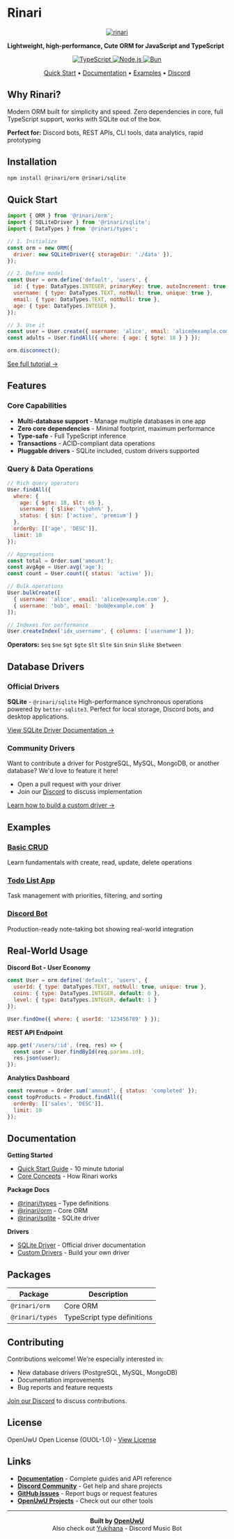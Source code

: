 

# Rinari

<p align="center">
  <a href="https://github.com/OpenUwU/rinari/">
    <img src="https://raw.githubusercontent.com/OpenUwU/rinari/refs/heads/main/10207.png" alt="rinari"/>
  </a>
</p>


**Lightweight, high-performance, Cute ORM for JavaScript and TypeScript**

<p align="center">
  <a href="https://www.typescriptlang.org/">
    <img src="https://img.shields.io/badge/TypeScript-5.9+-3178C6?style=for-the-badge&logo=TypeScript&logoColor=white" alt="TypeScript"/>
  </a>
  <a href="https://nodejs.org/">
    <img src="https://img.shields.io/badge/Node.js-18+-339933?style=for-the-badge&logo=Node.js&logoColor=white" alt="Node.js"/>
  </a>
  <a href="https://bun.sh/">
    <img src="https://img.shields.io/badge/Bun-1.0+-FF4F00?style=for-the-badge&logo=Bun&logoColor=white" alt="Bun"/>
  </a>
</p>

<p align="center">
  <a href="#quick-start">Quick Start</a> •
  <a href="https://github.com/OpenUwU/rinari/blob/main/docs/README.md">Documentation</a> •
  <a href="#examples">Examples</a> •
  <a href="https://discord.gg/zqxWVH3CvG">Discord</a>
</p>

## Why Rinari?

Modern ORM built for simplicity and speed. Zero dependencies in core, full TypeScript support, works with SQLite out of the box.

**Perfect for:** Discord bots, REST APIs, CLI tools, data analytics, rapid prototyping

## Installation

```bash
npm install @rinari/orm @rinari/sqlite
```

## Quick Start

```javascript
import { ORM } from '@rinari/orm';
import { SQLiteDriver } from '@rinari/sqlite';
import { DataTypes } from '@rinari/types';

// 1. Initialize
const orm = new ORM({
  driver: new SQLiteDriver({ storageDir: './data' }),
});

// 2. Define model
const User = orm.define('default', 'users', {
  id: { type: DataTypes.INTEGER, primaryKey: true, autoIncrement: true },
  username: { type: DataTypes.TEXT, notNull: true, unique: true },
  email: { type: DataTypes.TEXT, notNull: true },
  age: { type: DataTypes.INTEGER },
});

// 3. Use it
const user = User.create({ username: 'alice', email: 'alice@example.com', age: 25 });
const adults = User.findAll({ where: { age: { $gte: 18 } } });

orm.disconnect();
```

[See full tutorial →](https://github.com/OpenUwU/rinari/blob/main/docs/guide/tutorials/quick-start.md)

## Features

### Core Capabilities
- **Multi-database support** - Manage multiple databases in one app
- **Zero core dependencies** - Minimal footprint, maximum performance
- **Type-safe** - Full TypeScript inference
- **Transactions** - ACID-compliant data operations
- **Pluggable drivers** - SQLite included, custom drivers supported

### Query & Data Operations
```javascript
// Rich query operators
User.findAll({
  where: {
    age: { $gte: 18, $lt: 65 },
    username: { $like: '%john%' },
    status: { $in: ['active', 'premium'] }
  },
  orderBy: [['age', 'DESC']],
  limit: 10
});

// Aggregations
const total = Order.sum('amount');
const avgAge = User.avg('age');
const count = User.count({ status: 'active' });

// Bulk operations
User.bulkCreate([
  { username: 'alice', email: 'alice@example.com' },
  { username: 'bob', email: 'bob@example.com' }
]);

// Indexes for performance
User.createIndex('idx_username', { columns: ['username'] });
```

**Operators:** `$eq` `$ne` `$gt` `$gte` `$lt` `$lte` `$in` `$nin` `$like` `$between`

## Database Drivers

### Official Drivers

**SQLite** - `@rinari/sqlite`
High-performance synchronous operations powered by `better-sqlite3`. Perfect for local storage, Discord bots, and desktop applications.

[View SQLite Driver Documentation →](./docs/guide/driver/sqlite.md)

### Community Drivers

Want to contribute a driver for PostgreSQL, MySQL, MongoDB, or another database? We'd love to feature it here!

- Open a pull request with your driver
- Join our [Discord](https://discord.gg/zqxWVH3CvG) to discuss implementation

[Learn how to build a custom driver →](./docs/guide/driver/custom.md)

## Examples

### [Basic CRUD](./examples/01-basic-crud)
Learn fundamentals with create, read, update, delete operations

### [Todo List App](./examples/02-todo-list)
Task management with priorities, filtering, and sorting

### [Discord Bot](./examples/discord-notes-bot)
Production-ready note-taking bot showing real-world integration

## Real-World Usage

**Discord Bot - User Economy**
```javascript
const User = orm.define('default', 'users', {
  userId: { type: DataTypes.TEXT, notNull: true, unique: true },
  coins: { type: DataTypes.INTEGER, default: 0 },
  level: { type: DataTypes.INTEGER, default: 1 }
});

User.findOne({ where: { userId: '123456789' } });
```

**REST API Endpoint**
```javascript
app.get('/users/:id', (req, res) => {
  const user = User.findById(req.params.id);
  res.json(user);
});
```

**Analytics Dashboard**
```javascript
const revenue = Order.sum('amount', { status: 'completed' });
const topProducts = Product.findAll({ 
  orderBy: [['sales', 'DESC']], 
  limit: 10 
});
```

## Documentation

**Getting Started**
- [Quick Start Guide](https://github.com/OpenUwU/rinari/blob/main/docs/guide/tutorials/quick-start.md) - 10 minute tutorial
- [Core Concepts](https://github.com/OpenUwU/rinari/blob/main/docs/guide/core-concepts.md) - How Rinari works

**Package Docs**
- [@rinari/types](https://github.com/OpenUwU/rinari/tree/main/packages/types) - Type definitions
- [@rinari/orm](https://github.com/OpenUwU/rinari/tree/main/packages/orm) - Core ORM
- [@rinari/sqlite](https://github.com/OpenUwU/rinari/tree/main/packages/sqlite) - SQLite driver

**Drivers**
- [SQLite Driver](./docs/guide/driver/sqlite.md) - Official driver documentation
- [Custom Drivers](./docs/guide/driver/custom.md) - Build your own driver

## Packages

| Package | Description |
|---------|-------------|
| `@rinari/orm` | Core ORM  |
| `@rinari/types` | TypeScript type definitions |

## Contributing

Contributions welcome! We're especially interested in:
- New database drivers (PostgreSQL, MySQL, MongoDB)
- Documentation improvements
- Bug reports and feature requests

[Join our Discord](https://discord.gg/zqxWVH3CvG) to discuss contributions.

## License

OpenUwU Open License (OUOL-1.0) - [View License](https://github.com/OpenUwU/rinari/blob/main/LICENSE)

## Links

- **[Documentation](https://github.com/OpenUwU/rinari/blob/main/docs/README.md)** - Complete guides and API reference
- **[Discord Community](https://discord.gg/zqxWVH3CvG)** - Get help and share projects
- **[GitHub Issues](https://github.com/OpenUwU/rinari/issues)** - Report bugs or request features
- **[OpenUwU Projects](https://github.com/OpenUwU)** - Check out our other tools

---

<p align="center">
  <strong>Built by <a href="https://github.com/OpenUwU">OpenUwU</a></strong><br>
  Also check out <a href="https://github.com/OpenUwU/Yukihana">Yukihana</a> - Discord Music Bot
</p>

